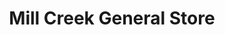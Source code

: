 ---
title: "Mill Creek General Store"
url: /mount-airy/mill-creek-general-store/
shop: Dorfladen
---